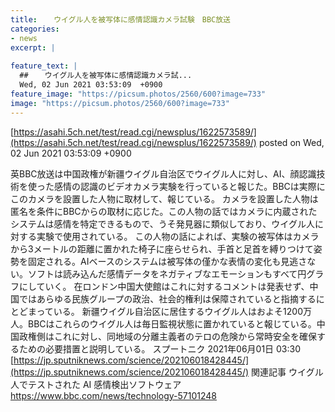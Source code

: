 ```yaml
---
title:  　ウイグル人を被写体に感情認識カメラ試験　BBC放送  
categories:
- news
excerpt: |
  
feature_text: |
  ##  　ウイグル人を被写体に感情認識カメラ試...
  Wed, 02 Jun 2021 03:53:09  +0900
feature_image: "https://picsum.photos/2560/600?image=733"
image: "https://picsum.photos/2560/600?image=733"
---
```


[https://asahi.5ch.net/test/read.cgi/newsplus/1622573589/](https://asahi.5ch.net/test/read.cgi/newsplus/1622573589/)
posted on Wed, 02 Jun 2021 03:53:09  +0900

<!--more-->

英BBC放送は中国政権が新疆ウイグル自治区でウイグル人に対し、AI、顔認識技術を使った感情の認識のビデオカメラ実験を行っていると報じた。BBCは実際にこのカメラを設置した人物に取材して、報じている。 カメラを設置した人物は匿名を条件にBBCからの取材に応じた。この人物の話ではカメラに内蔵されたシステムは感情を特定できるもので、うそ発見器に類似しており、ウイグル人に対する実験で使用されている。 この人物の話によれば、実験の被写体はカメラから3メートルの距離に置かれた椅子に座らせられ、手首と足首を縛りつけて姿勢を固定される。AIベースのシステムは被写体の僅かな表情の変化も見逃さない。ソフトは読み込んだ感情データをネガティブなエモーションもすべて円グラフにしていく。 在ロンドン中国大使館はこれに対するコメントは発表せず、中国ではあらゆる民族グループの政治、社会的権利は保障されていると指摘するにとどまっている。 新疆ウイグル自治区に居住するウイグル人はおよそ1200万人。BBCはこれらのウイグル人は毎日監視状態に置かれていると報じている。中国政権側はこれに対し、同地域の分離主義者のテロの危険から常時安全を確保するための必要措置と説明している。 スプートニク 2021年06月01日 03:30 [https://jp.sputniknews.com/science/202106018428445/](https://jp.sputniknews.com/science/202106018428445/) 関連記事 ウイグル人でテストされた AI 感情検出ソフトウェア https://www.bbc.com/news/technology-57101248
